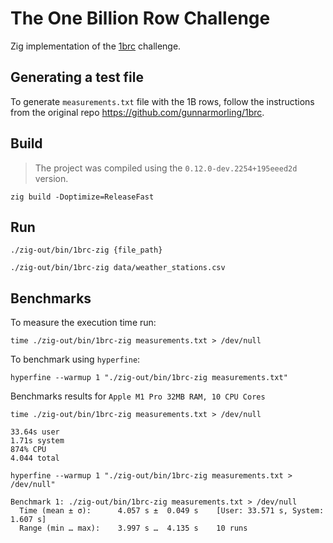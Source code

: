 # The One Billion Row Challenge

Zig implementation of the [1brc](https://github.com/gunnarmorling/1brc) challenge.

## Generating a test file

To generate `measurements.txt` file with the 1B rows, follow the instructions from the original repo https://github.com/gunnarmorling/1brc.

## Build

> The project was compiled using the `0.12.0-dev.2254+195eeed2d` version.

```
zig build -Doptimize=ReleaseFast
```

## Run

```
./zig-out/bin/1brc-zig {file_path}

./zig-out/bin/1brc-zig data/weather_stations.csv
```

## Benchmarks

To measure the execution time run:
```
time ./zig-out/bin/1brc-zig measurements.txt > /dev/null
```

To benchmark using `hyperfine`:
```
hyperfine --warmup 1 "./zig-out/bin/1brc-zig measurements.txt"
```

Benchmarks results for `Apple M1 Pro 32MB RAM, 10 CPU Cores`

```
time ./zig-out/bin/1brc-zig measurements.txt > /dev/null

33.64s user
1.71s system
874% CPU
4.044 total
```

```
hyperfine --warmup 1 "./zig-out/bin/1brc-zig measurements.txt > /dev/null"

Benchmark 1: ./zig-out/bin/1brc-zig measurements.txt > /dev/null
  Time (mean ± σ):      4.057 s ±  0.049 s    [User: 33.571 s, System: 1.607 s]
  Range (min … max):    3.997 s …  4.135 s    10 runs
```
